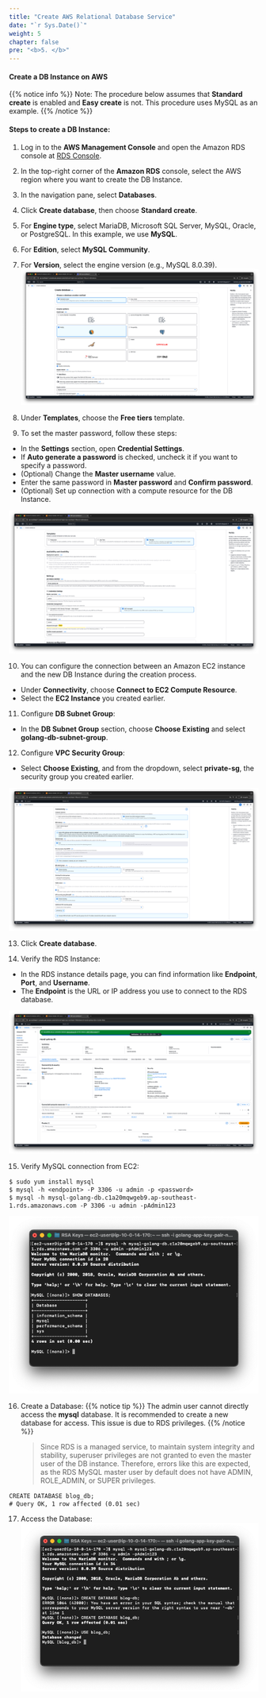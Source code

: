```yaml
---
title: "Create AWS Relational Database Service"
date: "`r Sys.Date()`"
weight: 5
chapter: false
pre: "<b>5. </b>"
---
```


#### Create a DB Instance on AWS

{{% notice info %}}
Note: The procedure below assumes that **Standard create** is enabled and **Easy create** is not. This procedure uses MySQL as an example.
{{% /notice %}}

#### Steps to create a DB Instance:

1. Log in to the **AWS Management Console** and open the Amazon RDS console at [RDS Console](https://console.aws.amazon.com/rds/).

2. In the top-right corner of the **Amazon RDS** console, select the AWS region where you want to create the DB Instance.

3. In the navigation pane, select **Databases**.

4. Click **Create database**, then choose **Standard create**.

5. For **Engine type**, select MariaDB, Microsoft SQL Server, MySQL, Oracle, or PostgreSQL. In this example, we use **MySQL**.

6. For **Edition**, select **MySQL Community**.

7. For **Version**, select the engine version (e.g., MySQL 8.0.39).
![create-db.png](/images/5-create-rds-instance/create-db.png)

8. Under **Templates**, choose the **Free tiers** template.

9. To set the master password, follow these steps:

- In the **Settings** section, open **Credential Settings**.
- If **Auto generate a password** is checked, uncheck it if you want to specify a password.
- (Optional) Change the **Master username** value.
- Enter the same password in **Master password** and **Confirm password**.
- (Optional) Set up connection with a compute resource for the DB Instance.

![settings.png](/images/5-create-rds-instance/settings.png)

10. You can configure the connection between an Amazon EC2 instance and the new DB Instance during the creation process.

- Under **Connectivity**, choose **Connect to EC2 Compute Resource**.
- Select the **EC2 Instance** you created earlier.

11. Configure **DB Subnet Group**:

- In the **DB Subnet Group** section, choose **Choose Existing** and select **golang-db-subnet-group**.

12. Configure **VPC Security Group**:

- Select **Choose Existing**, and from the dropdown, select **private-sg**, the security group you created earlier.

![connectivity.png](/images/5-create-rds-instance/connectivity.png)

13. Click **Create database**.

14. Verify the RDS Instance:

- In the RDS instance details page, you can find information like **Endpoint**, **Port**, and **Username**.
- The **Endpoint** is the URL or IP address you use to connect to the RDS database.

![rds.png](/images/5-create-rds-instance/rds.png)

15. Verify MySQL connection from EC2:

```
$ sudo yum install mysql
$ mysql -h <endpoint> -P 3306 -u admin -p <password>
$ mysql -h mysql-golang-db.c1a20mqwgeb9.ap-southeast-1.rds.amazonaws.com -P 3306 -u admin -pAdmin123
```

![ec2-to-mysql.png](/images/5-create-rds-instance/ec2-to-mysql.png)

16. Create a Database:
{{% notice tip %}}
The admin user cannot directly access the **mysql** database. It is recommended to create a new database for access. This issue is due to RDS privileges.
{{% /notice %}}
    > Since RDS is a managed service, to maintain system integrity and stability, superuser privileges are not granted to even the master user of the DB instance. Therefore, errors like this are expected, as the RDS MySQL master user by default does not have ADMIN, ROLE_ADMIN, or SUPER privileges.

```mysql
CREATE DATABASE blog_db;
# Query OK, 1 row affected (0.01 sec)
```

17. Access the Database:
    ![db.png](/images/5-create-rds-instance/db.png)
